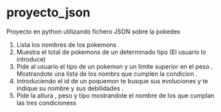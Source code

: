 # proyecto_json
Proyecto en python utilizando fichero JSON sobre la pokedex
1. Lista los nombres de los pokemons
2. Muestra el total de pokemons de un determinado tipo (El usuario lo introduce)
3. Pide al usuario el tipo de un pokemon y un limite superior en el peso . Mostrandote una lista de los nombrs que cumplen la condicion .
4. Introduciendo el id de un poquemon te busque sus evoluciones y te indique su nombre y sus debilidades .
5. Pide la altura , peso y tipo mostrandote el nombre de los que cumplan las tres condicioness